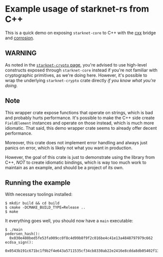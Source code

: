 # Example usage of starknet-rs from C++

This is a quick demo on exposing `starknet-core` to C++ with the [cxx](https://github.com/dtolnay/cxx) bridge and [corrosion](https://github.com/corrosion-rs/corrosion).

## **WARNING**

As noted in the [`starknet-crypto` page](../../starknet-crypto/), you're advised to use high-level constructs exposed through `starknet-core` instead if you're not familiar with cryptographic primitives, as we're doing here. However, it's possible to wrap the underlying `starknet-crypto` crate directly _if you know what you're doing._

## Note

This wrapper crate expose functions that operate on strings, which is bad and probably hurts performance. It's possible to make the C++ side create `FieldElement` instances and operate on those instead, which is much more idiomatic. That said, this demo wrapper crate seems to already offer decent performance.

Moreover, this crate does not implement error handling and always just panics on error, which is likely not what you want in production.

However, the goal of this crate is just to demonstrate using the library from C++, _NOT_ to create idiomatic bindings, which is way too much work to maintain as an example, and should be a project of its own.

## Running the example

With necessary toolings installed:

```console
$ mkdir build && cd build
$ cmake -DCMAKE_BUILD_TYPE=Release ..
$ make
```

It everything goes well, you should now have a `main` executable:

```console
$ ./main
pedersen_hash():
  0x030e480bed5fe53fa909cc0f8c4d99b8f9f2c016be4c41e13a4848797979c662
ecdsa_sign():
  0x0543b191c671bc1f9b2f4e643a5711535cf34cb8330ab22e2416e8cdda8db05402f139920a75d2209e972b1bf82dc72e4c1edb8355fdbae7b4910ea7c32e70e2
```
